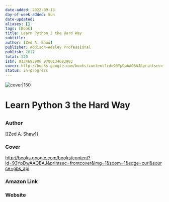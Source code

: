 ```yaml
---
date-added: 2022-09-18
day-of-week-added: Sun
date-updated: 
aliases: []
tags: [Book]
title: Learn Python 3 the Hard Way
subtitle: 
author: [Zed A. Shaw]
publisher: Addison-Wesley Professional
publish: 2017
total: 320
isbn: 0134693906 9780134693903
cover: http://books.google.com/books/content?id=93YpDwAAQBAJ&printsec=frontcover&img=1&zoom=1&edge=curl&source=gbs_api
status: in-progress
---
```


![cover|150](http://books.google.com/books/content?id=93YpDwAAQBAJ&printsec=frontcover&img=1&zoom=1&edge=curl&source=gbs_api)
# Learn Python 3 the Hard Way
## 

### Author
[[Zed A. Shaw]]

### Cover
http://books.google.com/books/content?id=93YpDwAAQBAJ&printsec=frontcover&img=1&zoom=1&edge=curl&source=gbs_api

### Amazon Link


### Website